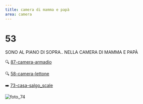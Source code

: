 ```yaml
---
title: camera di mamma e papà
area: camera
---
```

# 53
SONO AL PIANO DI SOPRA.. NELLA CAMERA DI MAMMA E PAPÀ

🔍 [87-camera-armadio](87-camera-armadio.md)

🔍 [58-camera-lettone](58-camera-lettone.md)

➡️ [73-casa-salgo_scale](73-casa-salgo_scale.md)

![foto_74](_assets/preview_color/foto_74.jpg)